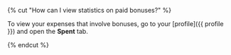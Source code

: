 {% cut "How can I view statistics on paid bonuses?" %}

To view your expenses that involve bonuses, go to your [profile]({{ profile }}) and open the **Spent** tab.

{% endcut %}